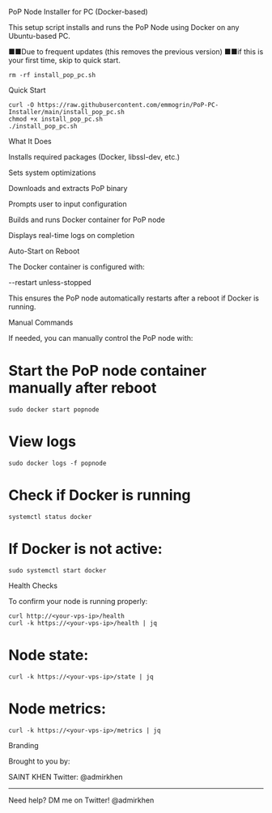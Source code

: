 PoP Node Installer for PC (Docker-based)

This setup script installs and runs the PoP Node using Docker on any Ubuntu-based PC.

■■Due to frequent updates (this removes the previous version)
■■if this is your first time, skip to quick start.
```
rm -rf install_pop_pc.sh
```

Quick Start
```
curl -O https://raw.githubusercontent.com/emmogrin/PoP-PC-Installer/main/install_pop_pc.sh
chmod +x install_pop_pc.sh
./install_pop_pc.sh
```
What It Does

Installs required packages (Docker, libssl-dev, etc.)

Sets system optimizations

Downloads and extracts PoP binary

Prompts user to input configuration

Builds and runs Docker container for PoP node

Displays real-time logs on completion


Auto-Start on Reboot

The Docker container is configured with:

--restart unless-stopped

This ensures the PoP node automatically restarts after a reboot if Docker is running.

Manual Commands

If needed, you can manually control the PoP node with:

# Start the PoP node container manually after reboot
```
sudo docker start popnode
```
# View logs
```
sudo docker logs -f popnode
```
# Check if Docker is running
```
systemctl status docker
```
# If Docker is not active:
```
sudo systemctl start docker
```
Health Checks

To confirm your node is running properly:
```
curl http://<your-vps-ip>/health
curl -k https://<your-vps-ip>/health | jq
```
# Node state:
```
curl -k https://<your-vps-ip>/state | jq
```
# Node metrics:
```
curl -k https://<your-vps-ip>/metrics | jq
```
Branding

Brought to you by:

SAINT KHEN
Twitter: @admirkhen


---

Need help? DM me on Twitter! @admirkhen 

